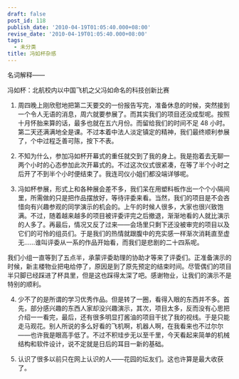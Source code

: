 ```yaml
---
draft: false
post_id: 118
publish_date: '2010-04-19T01:05:40.000+08:00'
revise_date: '2010-04-19T01:05:40.000+08:00'
tags:
  - 未分类
title: 冯如杯杂感
---
```


名词解释——

冯如杯：北航校内以中国飞机之父冯如命名的科技创新比赛

1. 周四晚上刚欣慰地把第二天要交的一份报告写完，准备休息的时候，突然接到一个令人无语的消息，周六就要参展了。而其实我们的项目还没成型呢。按照十月怀胎来算的话，最多也就在五六月份。而留给我们的时间不足 48 小时。第二天还满满地全是课。不过本着中法人淡定镇定的精神，我们最终顺利参展了，个中过程乏善可陈，按下不表。

2. 不知为什么，参加冯如杯开幕式的重任就交到了我的身上。我是抱着去无聊一两个小时的心态参加此次开幕式的。不过这次仪式很紧凑，在等了半个小时之后开了不到半个小时便结束了。我连司仪小姐们都没端详够呢。

3. 冯如杯参展，形式上和各种展会差不多，我们呆在用塑料板作出一个个小隔间里，所需做的只是把作品摆放好，等待评委来看。当然，我们的项目是不会吝惜向有兴趣参观的同学演示的机会的。上午的时候人很多，大家也很兴致饱满。不过，随着越来越多的项目被评委评完之后撤退，渐渐地看的人就比演示的人多了。再最后，情况又反了过来——会场里只剩下还没被审完的项目以及它们的可怜的组员们。于是我们的热情就跟腹中的充实感一样渐次消耗直至虚无……谁叫评委从一系的作品开始看，而我们是悲剧的二十四系呢。

我们小组一直等到了五点半，承蒙评委助理的协助才等来了评委们。正准备演示的时候，新主楼物业把电给停了，原因是到了原先预定的结束时间。尽管偶们的项目半只脚已经踩进了杯具里，但是这也踩得太深了吧。感谢物业，让我们的演示不是特别的顺利。

4. 少不了的是所谓的学习优秀作品。但是转了一圈，看得入眼的东西并不多。首先，部分感兴趣的东西人家却没兴趣演示，其次，项目太多，反而没有心思把介绍一一看完，最后，还有很多明显打酱油的项目干扰了我的视线。于是只能走马观花。别人所说的多么好看的飞机啊，机器人啊，在我看来也不过尔尔——也许我是眼高手低了。不过不积珪步无以至千里，今天看起来简单的机械结构和软件设计，说不定就是日后的耳目一新的基础。

5. 认识了很多以前只在网上认识的人——花园的坛友们。这也许算是最大收获了。
